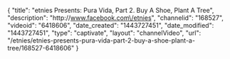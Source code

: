 {
    "title": "etnies Presents: Pura Vida, Part 2. Buy A Shoe, Plant A Tree",
    "description": "http:\/\/www.facebook.com\/etnies",
    "channelid": "168527",
    "videoid": "6418606",
    "date_created": "1443727451",
    "date_modified": "1443727451",
    "type": "captivate",
    "layout": "channelVideo",
    "url": "\/etnies\/etnies-presents-pura-vida-part-2-buy-a-shoe-plant-a-tree\/168527-6418606"
}
